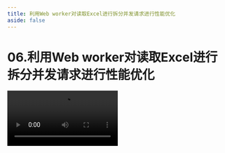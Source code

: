 ```yaml
---
title: 利用Web worker对读取Excel进行拆分并发请求进行性能优化
aside: false
---
```


# 06.利用Web worker对读取Excel进行拆分并发请求进行性能优化

<video autoplay src="http://qn.chinavanes.com/interview/web-worker-interview/06.利用Web worker对读取Excel进行拆分并发请求进行性能优化.mp4" controls controlsList="nodownload" width="50%"/>

